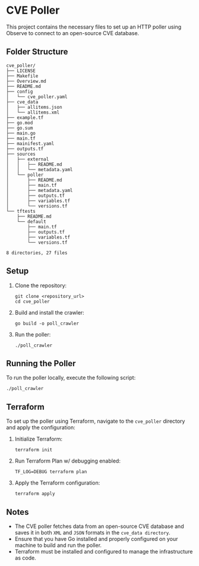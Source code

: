 # CVE Poller

This project contains the necessary files to set up an HTTP poller using Observe to connect to an open-source CVE database.

## Folder Structure
```
cve_poller/
├── LICENSE
├── Makefile
├── Overview.md
├── README.md
├── config
│   └── cve_poller.yaml
├── cve_data
│   ├── allitems.json
│   └── allitems.xml
├── example.tf
├── go.mod
├── go.sum
├── main.go
├── main.tf
├── mainifest.yaml
├── outputs.tf
├── sources
│   ├── external
│   │   ├── README.md
│   │   └── metadata.yaml
│   └── poller
│       ├── README.md
│       ├── main.tf
│       ├── metadata.yaml
│       ├── outputs.tf
│       ├── variables.tf
│       └── versions.tf
└── tftests
    ├── README.md
    └── default
        ├── main.tf
        ├── outputs.tf
        ├── variables.tf
        └── versions.tf

8 directories, 27 files
```

## Setup

1. Clone the repository:
    ```
    git clone <repository_url>
    cd cve_poller
    ```

2. Build and install the crawler:
    ```
    go build -o poll_crawler
    ```

3. Run the poller:
    ```
    ./poll_crawler
    ```

## Running the Poller

To run the poller locally, execute the following script:
```
./poll_crawler
```

## Terraform

To set up the poller using Terraform, navigate to the `cve_poller` directory and apply the configuration:

1. Initialize Terraform:
   ```
   terraform init
   ```
2. Run Terraform Plan w/ debugging enabled:
   ```
   TF_LOG=DEBUG terraform plan
   ```
3. Apply the Terraform configuration:
   ```
   terraform apply
   ```
## Notes
- The CVE poller fetches data from an open-source CVE database and saves it in both `XML` and `JSON` formats in the `cve_data directory`.
- Ensure that you have Go installed and properly configured on your machine to build and run the poller.
- Terraform must be installed and configured to manage the infrastructure as code.
